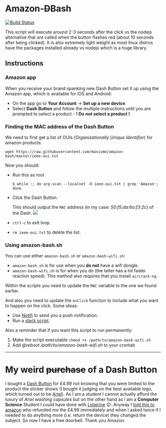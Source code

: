 # Amazon-~~D~~Bash
[![Build Status](https://travis-ci.org/maxisme/amazon-bash.svg?branch=master)](https://travis-ci.org/maxisme/amazon-bash)

This script will execute around 2-3 seconds after the click vs the nodejs alternative that are called when the button flashes red (about 10 seconds after being clicked). It is also extremely light weight as most linux distros have the packages installed already vs nodejs which is a huge library.
## Instructions

### Amazon app
When you receive your brand spanking new Dash Button set it up using the Amazon app, which is available for iOS and Android:

 - On the app go to **Your Account** -> **Set up a new device**.
 - Select **Dash Button** and follow the multiple instructions until you are prompted to select a product - **! Do not select a product !**.

### Finding the MAC address of the Dash Button
We need to first get a list of OUIs _(Organizationally Unique Identifier)_ for amazon products.

```
wget https://raw.githubusercontent.com/maxisme/amazon-bash/master/ieee-oui.txt
```

Now you should:
- Run this as root

  ```
  $ while :; do arp-scan --localnet -O ieee-oui.txt | grep 'Amazon'; done
  ```

- Click the Dash Button.

  This should output the `MAC` address (in my case: *50:f5:da:6a:f3:2c*) of the Dash.
  <img src="https://i.imgur.com/UCZXIcc.png">
- `ctrl-c` to exit loop.
- `rm ieee-oui.txt` to delete the list.


### Using amazon-bash.sh

You can use either `amazon-bash.sh` or `amazon-bash-wifi.sh`:
- `amazon-bash.sh` is for use when you **do not** have a wifi dongle.
- `amazon-bash-wifi.sh` is for when you do (the latter has a lot faster reaction speed). This method also requires that you install `aircrack-ng`.

Within the scripts you need to update the `MAC` variable to the one we found earlier.

And also you need to update the `onClick` function to include what you want to happen on the click. Some ideas:

 - Use [Notifi](https://github.com/maxisme/notifi) to send you a push notification.
 - Run a [slack script](https://api.slack.com/incoming-webhooks).

Also a reminder that if you want this script to run permanently:
 1. Make the script executable `chmod +x /path/to/amazon-bash-wifi.sh`
 2. Add *@reboot /path/to/amazon-bash-wifi.sh* to your crontab

___

# My weird ~~purchase~~ of a Dash Button
I bought a [Dash Button](https://www.amazon.co.uk/b?ie=UTF8&node=10833773031) for £4.99 not knowing that you were limited to the product the sticker shows (I bought it judging on the best available logo, which turned out to be [Ariel](https://www.amazon.co.uk/gp/product/B01I29J290/ref=oh_aui_detailpage_o02_s00?ie=UTF8&psc=1)). As I am a student I cannot actually afford the luxury of *Ariel washing capsules* but on the other hand as I am a **Computer Science** Student I could have done with [Listerine](https://www.amazon.co.uk/Amazon-JK29LP-Listerine-Dash-Button/dp/B01I29BJTQ/ref=pd_sim_570_8?_encoding=UTF8&psc=1&refRID=2FYAWEHFRTBMTR5MZRYP) 😉. Anyway I [told this to amazon](https://www.amazon.co.uk/gp/help/contact-us/general-questions.html) who refunded me the £4.99 immediately and when I asked twice if I needed to do anything more (i.e. return the device) they changed the subject. So now I have a free doorbell. Thank you Amazon.
